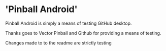 # 'Pinball Android'

Pinball Android is simply a means of testing GitHub desktop.

Thanks goes to Vector Pinball and Github for providing a means of testing.

Changes made to to the readme are strictly testing
